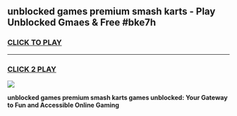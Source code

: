 
## unblocked games premium smash karts - Play Unblocked Gmaes & Free #bke7h
<h3>
<a href="https://news.freeplayer.one?title=unblocked_games_premium_smash_karts&ref=24F">CLICK TO PLAY</a></h3>
<hr>

<h3>
<a href="https://news.freeplayer.one?title=unblocked_games_premium_smash_karts&ref=24F">CLICK 2 PLAY</a>
  
</h3>

<a href="https://news.freeplayer.one?title=unblocked_games_premium_smash_karts&ref=24F/"><img src="https://clearcache.store/games.png"></a>


**unblocked games premium smash karts games unblocked: Your Gateway to Fun and Accessible Online Gaming**
